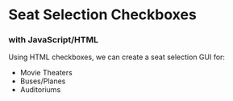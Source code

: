 # Seat Selection Checkboxes
### with JavaScript/HTML

Using HTML checkboxes, we can create a seat selection GUI for:
- Movie Theaters
- Buses/Planes
- Auditoriums